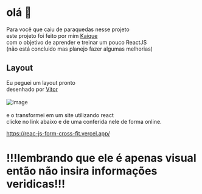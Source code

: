 # olá 👋
Para você que caiu de paraquedas nesse projeto<br />
este projeto foi feito por mim [Kaique](https://www.linkedin.com/in/kaique-de-godoy-silva-31b48118b)<br />
com o objetivo de aprender e treinar um pouco ReactJS <br />
(não está concluido mas planejo fazer algumas melhorias)

## Layout
Eu peguei um layout pronto <br />
desenhado por [Vitor](https://www.linkedin.com/in/vitor-fernandes-góes-74586977)<br /><br />
![image](https://user-images.githubusercontent.com/53097720/118752296-306c9080-b839-11eb-861e-b12ad232d257.png)
<br /><br />
e o transformei em um site utilizando react<br /> 
clicke no link abaixo e de uma conferida nele de forma online.

<a href="https://reac-js-form-cross-fit.vercel.app/"> https://reac-js-form-cross-fit.vercel.app/ </a>

# !!!lembrando que ele é apenas visual então não insira informações veridicas!!!

